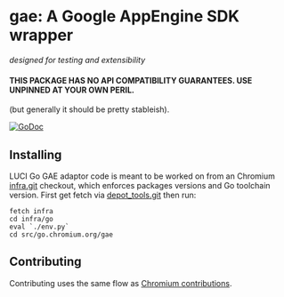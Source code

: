 # gae: A Google AppEngine SDK wrapper

*designed for testing and extensibility*

#### **THIS PACKAGE HAS NO API COMPATIBILITY GUARANTEES. USE UNPINNED AT YOUR OWN PERIL.**
(but generally it should be pretty stableish).

[![GoDoc](https://godoc.org/go.chromium.org/gae?status.svg)](https://godoc.org/go.chromium.org/gae)


## Installing

LUCI Go GAE adaptor code is meant to be worked on from an Chromium
[infra.git](https://chromium.googlesource.com/infra/infra.git) checkout, which
enforces packages versions and Go toolchain version. First get fetch via
[depot_tools.git](https://chromium.googlesource.com/chromium/tools/depot_tools.git)
then run:

    fetch infra
    cd infra/go
    eval `./env.py`
    cd src/go.chromium.org/gae


## Contributing

Contributing uses the same flow as [Chromium
contributions](https://www.chromium.org/developers/contributing-code).
